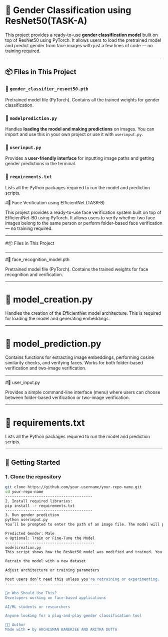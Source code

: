 # 👤 Gender Classification using ResNet50(TASK-A)

This project provides a ready-to-use **gender classification model** built on top of ResNet50 using PyTorch. It allows users to load the pretrained model and predict gender from face images with just a few lines of code — no training required.

---

## 📦 Files in This Project

### 🔹 `gender_classifier_resnet50.pth`
Pretrained model file (PyTorch). Contains all the trained weights for gender classification.

### 🔹 `modelprediction.py`
Handles **loading the model and making predictions** on images. You can import and use this in your own project or use it with `userinput.py`.

### 🔹 `userinput.py`
Provides a **user-friendly interface** for inputting image paths and getting gender predictions in the terminal.

### 🔹 `requirements.txt`
Lists all the Python packages required to run the model and prediction scripts.

#👥 Face Verification using EfficientNet (TASK-B)

This project provides a ready-to-use face verification system built on top of EfficientNet-B0 using PyTorch. It allows users to verify whether two face images belong to the same person or perform folder-based face verification — no training required.

---

#📦 Files in This Project

---

#🔹 face_recognition_model.pth

Pretrained model file (PyTorch). Contains the trained weights for face recognition and verification.

---

# 🔹 model_creation.py

Handles the creation of the EfficientNet model architecture. This is required for loading the model and generating embeddings.

---

# 🔹 model_prediction.py

Contains functions for extracting image embeddings, performing cosine similarity checks, and verifying faces. Works for both folder-based verification and two-image verification.

---

#🔹 user_input.py

Provides a simple command-line interface (menu) where users can choose between folder-based verification or two-image verification.

---

# 🔹 requirements.txt

Lists all the Python packages required to run the model and prediction scripts.


--------------------------------------

## 🚀 Getting Started

### 1. Clone the repository
```bash
git clone https://github.com/your-username/your-repo-name.git
cd your-repo-name
---------------------------------------
2. Install required libraries:
pip install -r requirements.txt
---------------------------------------
3. Run gender prediction
python userinput.py
You’ll be prompted to enter the path of an image file. The model will process it and print something like:

Predicted Gender: Male
⚙️ Optional: Train or Fine-Tune the Model
----------------------------------------
modelcreation.py
This script shows how the ResNet50 model was modified and trained. You can use it to:

Retrain the model with a new dataset

Adjust architecture or training parameters

Most users don’t need this unless you're retraining or experimenting.
------------------------------------------

🙋‍♂️ Who Should Use This?
Developers working on face-based applications

AI/ML students or researchers

Anyone looking for a plug-and-play gender classification tool

👨‍💻 Author
Made with ❤️ by ARCHISMAN BANERJEE AND ARITRA DUTTA
